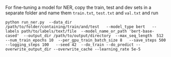 For fine-tuning a model for NER, copy the train, test and dev sets in a separate folder and name them `train.txt`, `test.txt` and `val.txt` and run

```
python run_ner.py  --data_dir /path/to/folder/containing/train/and/test   --model_type bert   --labels path/to/labels/text/file  --model_name_or_path 'bert-base-cased'  --output_dir /path/to/output/directory  --max_seq_length  512   --num_train_epochs 10  --per_gpu_train_batch_size 8   --save_steps 500   --logging_steps 100   --seed 42  --do_train --do_predict --overwrite_output_dir --overwrite_cache --learning_rate 5e-5
```